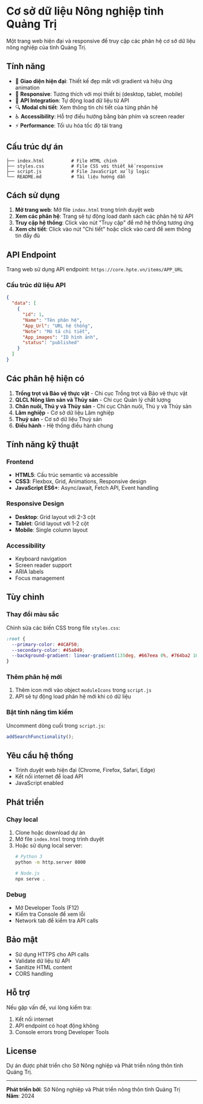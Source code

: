 # Cơ sở dữ liệu Nông nghiệp tỉnh Quảng Trị

Một trang web hiện đại và responsive để truy cập các phân hệ cơ sở dữ liệu nông nghiệp của tỉnh Quảng Trị.

## Tính năng

- 🎨 **Giao diện hiện đại**: Thiết kế đẹp mắt với gradient và hiệu ứng animation
- 📱 **Responsive**: Tương thích với mọi thiết bị (desktop, tablet, mobile)
- 🔄 **API Integration**: Tự động load dữ liệu từ API
- 🔍 **Modal chi tiết**: Xem thông tin chi tiết của từng phân hệ
- ♿ **Accessibility**: Hỗ trợ điều hướng bằng bàn phím và screen reader
- ⚡ **Performance**: Tối ưu hóa tốc độ tải trang

## Cấu trúc dự án

```
├── index.html          # File HTML chính
├── styles.css          # File CSS với thiết kế responsive
├── script.js           # File JavaScript xử lý logic
└── README.md           # Tài liệu hướng dẫn
```

## Cách sử dụng

1. **Mở trang web**: Mở file `index.html` trong trình duyệt web
2. **Xem các phân hệ**: Trang sẽ tự động load danh sách các phân hệ từ API
3. **Truy cập hệ thống**: Click vào nút "Truy cập" để mở hệ thống tương ứng
4. **Xem chi tiết**: Click vào nút "Chi tiết" hoặc click vào card để xem thông tin đầy đủ

## API Endpoint

Trang web sử dụng API endpoint: `https://core.hpte.vn/items/APP_URL`

### Cấu trúc dữ liệu API

```json
{
  "data": [
    {
      "id": 1,
      "Name": "Tên phân hệ",
      "App_Url": "URL hệ thống",
      "Note": "Mô tả chi tiết",
      "App_images": "ID hình ảnh",
      "status": "published"
    }
  ]
}
```

## Các phân hệ hiện có

1. **Trồng trọt và Bảo vệ thực vật** - Chi cục Trồng trọt và Bảo vệ thực vật
2. **QLCL Nông lâm sản và Thủy sản** - Chi cục Quản lý chất lượng
3. **Chăn nuôi, Thú y và Thủy sản** - Chi cục Chăn nuôi, Thú y và Thủy sản
4. **Lâm nghiệp** - Cơ sở dữ liệu Lâm nghiệp
5. **Thuỷ sản** - Cơ sở dữ liệu Thuỷ sản
6. **Điều hành** - Hệ thống điều hành chung

## Tính năng kỹ thuật

### Frontend
- **HTML5**: Cấu trúc semantic và accessible
- **CSS3**: Flexbox, Grid, Animations, Responsive design
- **JavaScript ES6+**: Async/await, Fetch API, Event handling

### Responsive Design
- **Desktop**: Grid layout với 2-3 cột
- **Tablet**: Grid layout với 1-2 cột
- **Mobile**: Single column layout

### Accessibility
- Keyboard navigation
- Screen reader support
- ARIA labels
- Focus management

## Tùy chỉnh

### Thay đổi màu sắc
Chỉnh sửa các biến CSS trong file `styles.css`:

```css
:root {
  --primary-color: #4CAF50;
  --secondary-color: #45a049;
  --background-gradient: linear-gradient(135deg, #667eea 0%, #764ba2 100%);
}
```

### Thêm phân hệ mới
1. Thêm icon mới vào object `moduleIcons` trong `script.js`
2. API sẽ tự động load phân hệ mới khi có dữ liệu

### Bật tính năng tìm kiếm
Uncomment dòng cuối trong `script.js`:
```javascript
addSearchFunctionality();
```

## Yêu cầu hệ thống

- Trình duyệt web hiện đại (Chrome, Firefox, Safari, Edge)
- Kết nối internet để load API
- JavaScript enabled

## Phát triển

### Chạy local
1. Clone hoặc download dự án
2. Mở file `index.html` trong trình duyệt
3. Hoặc sử dụng local server:
   ```bash
   # Python 3
   python -m http.server 8000
   
   # Node.js
   npx serve .
   ```

### Debug
- Mở Developer Tools (F12)
- Kiểm tra Console để xem lỗi
- Network tab để kiểm tra API calls

## Bảo mật

- Sử dụng HTTPS cho API calls
- Validate dữ liệu từ API
- Sanitize HTML content
- CORS handling

## Hỗ trợ

Nếu gặp vấn đề, vui lòng kiểm tra:
1. Kết nối internet
2. API endpoint có hoạt động không
3. Console errors trong Developer Tools

## License

Dự án được phát triển cho Sở Nông nghiệp và Phát triển nông thôn tỉnh Quảng Trị.

---

**Phát triển bởi**: Sở Nông nghiệp và Phát triển nông thôn tỉnh Quảng Trị  
**Năm**: 2024 